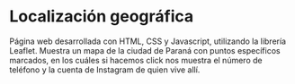 # Localización geográfica
Página web desarrollada con HTML, CSS y Javascript, utilizando la librería Leaflet. Muestra un mapa de la ciudad de Paraná con puntos específicos marcados, en los cuáles si hacemos click nos muestra el número de teléfono y la cuenta de Instagram de quien vive allí.

